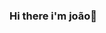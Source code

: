 ### Hi there i'm joão👋

<!--
**JoaoRobertoFernandes/JoaoRobertoFernandes** is a ✨ _special_ ✨ repository because its `README.md` (this file) appears on your GitHub profile.

Here are some ideas to get you started:

​:book:​ I'm learning how to code!
-->
